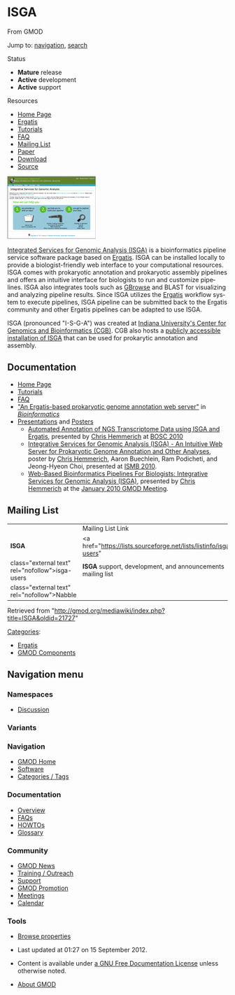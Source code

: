 <div id="mw-page-base" class="noprint">

</div>

<div id="mw-head-base" class="noprint">

</div>

<div id="content" class="mw-body" role="main">

<span id="top"></span>

<div id="mw-js-message" style="display:none;">

</div>



# <span dir="auto">ISGA</span>

<div id="bodyContent">

<div id="siteSub">

From GMOD

</div>

<div id="contentSub">

</div>

<div id="jump-to-nav" class="mw-jump">

Jump to: [navigation](#mw-navigation), [search](#p-search)

</div>

<div id="mw-content-text" class="mw-content-ltr" lang="en" dir="ltr">

<div class="componentBox">

<div class="compBoxHdr">

Status

</div>

- **Mature** release
- **Active** development
- **Active** support

<div class="compBoxHdr">

Resources

</div>

- <a href="http://isga.cgb.indiana.edu/" class="external text"
  rel="nofollow">Home Page</a>
- <a href="Ergatis" class="mw-redirect" title="Ergatis">Ergatis</a>
- <a href="http://isga.cgb.indiana.edu/Help/Tutorial"
  class="external text" rel="nofollow">Tutorials</a>
- <a href="http://isga.cgb.indiana.edu/Help/FAQ" class="external text"
  rel="nofollow">FAQ</a>
- [Mailing List](ISGA#Mailing_List "ISGA")
- <a
  href="http://bioinformatics.oxfordjournals.org/cgi/content/abstract/26/8/1122"
  class="external text" rel="nofollow">Paper</a>
- <a href="http://cgb.indiana.edu/downloads/6" class="external text"
  rel="nofollow">Download</a>
- <a href="http://sourceforge.net/projects/isga/develop"
  class="external text" rel="nofollow">Source</a>

<div class="floatleft">

<a href="http://isga.cgb.indiana.edu/" rel="nofollow"
title="ISGA at the Center for Genomics and Bioinformatics"><img
src="../mediawiki/images/5/52/ISGAHomePageThumb.png" width="202"
height="143"
alt="ISGA at the Center for Genomics and Bioinformatics" /></a>

</div>

<a href="http://isga.cgb.indiana.edu/" class="external text"
rel="nofollow">Integrated Services for Genomic Analysis (ISGA)</a> is a
bioinformatics pipeline service software package based on
<a href="Ergatis" class="mw-redirect" title="Ergatis">Ergatis</a>. ISGA
can be installed locally to provide a biologist-friendly web interface
to your computational resources. ISGA comes with prokaryotic annotation
and prokaryotic assembly pipelines and offers an intuitive interface for
biologists to run and customize pipelines. ISGA also integrates tools
such as [GBrowse](GBrowse.1 "GBrowse") and BLAST for visualizing and
analyzing pipeline results. Since ISGA utilizes the
<a href="Ergatis" class="mw-redirect" title="Ergatis">Ergatis</a>
workflow system to execute pipelines, ISGA pipeline can be submitted
back to the Ergatis community and other Ergatis pipelines can be adapted
to use ISGA.

ISGA (pronounced "I-S-G-A") was created at
<a href="http://cgb.indiana.edu/" class="external text"
rel="nofollow">Indiana University's Center for Genomics and
Bioinformatics (CGB)</a>. CGB also hosts a
<a href="http://isga.cgb.indiana.edu/" class="external text"
rel="nofollow">publicly accessible installation of ISGA</a> that can be
used for prokarytic annotation and assembly.

## <span id="Documentation" class="mw-headline">Documentation</span>

- <a href="http://isga.cgb.indiana.edu/" class="external text"
  rel="nofollow">Home Page</a>
- <a href="http://isga.cgb.indiana.edu/Help/Tutorial"
  class="external text" rel="nofollow">Tutorials</a>
- <a href="http://isga.cgb.indiana.edu/Help/FAQ" class="external text"
  rel="nofollow">FAQ</a>
- <a
  href="http://bioinformatics.oxfordjournals.org/cgi/content/abstract/26/8/1122"
  class="external text" rel="nofollow">"An Ergatis-based prokaryotic
  genome annotation web server"</a> in
  *<a href="http://bioinformatics.oxfordjournals.org/"
  class="external text" rel="nofollow">Bioinformatics</a>*
- [Presentations](Category:Presentations "Category:Presentations") and
  [Posters](Category:Posters "Category:Posters")
  - [Automated Annotation of NGS Transcriptome Data using ISGA and
    Ergatis](File:NGSTranscriptomeISGAErgatis.pdf "File:NGSTranscriptomeISGAErgatis.pdf"),
    presented by [Chris Hemmerich](User:Chemmeri "User:Chemmeri") at
    [BOSC 2010](ISMB_2010 "ISMB 2010")
  - [Integrative Services for Genomic Analysis (ISGA) - An Intuitive Web
    Server for Prokaryotic Genome Annotation and Other
    Analyses](File:ISGAISMB2010Poster.pdf "File:ISGAISMB2010Poster.pdf"),
    poster by [Chris Hemmerich](User:Chemmeri "User:Chemmeri"), Aaron
    Buechlein, Ram Podicheti, and Jeong-Hyeon Choi, presented at [ISMB
    2010](ISMB_2010 "ISMB 2010").
  - [Web-Based Bioinformatics Pipelines For Biologists: Integrative
    Services for Genomic Analysis
    (ISGA)](File:Jan2010ErgatisForBiologists.pdf "File:Jan2010ErgatisForBiologists.pdf"),
    presented by [Chris Hemmerich](User:Chemmeri "User:Chemmeri") at the
    [January 2010 GMOD
    Meeting](January_2010_GMOD_Meeting "January 2010 GMOD Meeting").

  

## <span id="Mailing_List" class="mw-headline">Mailing List</span>

|  |  |  |  |
|----|----|----|----|
|  | Mailing List Link | Description | Archive(s) |
| **ISGA** | <a href="https://lists.sourceforge.net/lists/listinfo/isga-users"
class="external text" rel="nofollow">isga-users</a> | **ISGA** support, development, and announcements mailing list | <a href="http://gmod.827538.n3.nabble.com/ISGA-Users-f1031703.html"
class="external text" rel="nofollow">Nabble</a> |

</div>

<div class="printfooter">

Retrieved from
"<http://gmod.org/mediawiki/index.php?title=ISGA&oldid=21727>"

</div>

<div id="catlinks" class="catlinks">

<div id="mw-normal-catlinks" class="mw-normal-catlinks">

[Categories](Special:Categories "Special:Categories"):

- [Ergatis](Category:Ergatis "Category:Ergatis")
- [GMOD Components](Category:GMOD_Components "Category:GMOD Components")

</div>

</div>

<div class="visualClear">

</div>

</div>

</div>

<div id="mw-navigation">

## Navigation menu

<div id="mw-head">



<div id="left-navigation">

<div id="p-namespaces" class="vectorTabs" role="navigation"
aria-labelledby="p-namespaces-label">

### Namespaces


- <span id="ca-talk"><a
  href="http://gmod.org/mediawiki/index.php?title=Talk:ISGA&amp;action=edit&amp;redlink=1"
  accesskey="t"
  title="Discussion about the content page [t]">Discussion</a></span>

</div>

<div id="p-variants" class="vectorMenu emptyPortlet" role="navigation"
aria-labelledby="p-variants-label">

### 

### Variants[](#)

<div class="menu">

</div>

</div>

</div>





</div>

</div>

</div>

<div id="mw-panel">

<div id="p-logo" role="banner">

<a href="Main_Page"
style="background-image: url(../images/GMOD-cogs.png);"
title="Visit the main page"></a>

</div>

<div id="p-Navigation" class="portal" role="navigation"
aria-labelledby="p-Navigation-label">

### Navigation

<div class="body">

- <span id="n-GMOD-Home">[GMOD Home](Main_Page)</span>
- <span id="n-Software">[Software](GMOD_Components)</span>
- <span id="n-Categories-.2F-Tags">[Categories /
  Tags](Categories)</span>

</div>

</div>

<div id="p-Documentation" class="portal" role="navigation"
aria-labelledby="p-Documentation-label">

### Documentation

<div class="body">

- <span id="n-Overview">[Overview](Overview)</span>
- <span id="n-FAQs">[FAQs](Category:FAQ)</span>
- <span id="n-HOWTOs">[HOWTOs](Category:HOWTO)</span>
- <span id="n-Glossary">[Glossary](Glossary)</span>

</div>

</div>

<div id="p-Community" class="portal" role="navigation"
aria-labelledby="p-Community-label">

### Community

<div class="body">

- <span id="n-GMOD-News">[GMOD News](GMOD_News)</span>
- <span id="n-Training-.2F-Outreach">[Training /
  Outreach](Training_and_Outreach)</span>
- <span id="n-Support">[Support](Support)</span>
- <span id="n-GMOD-Promotion">[GMOD Promotion](GMOD_Promotion)</span>
- <span id="n-Meetings">[Meetings](Meetings)</span>
- <span id="n-Calendar">[Calendar](Calendar)</span>

</div>

</div>

<div id="p-tb" class="portal" role="navigation"
aria-labelledby="p-tb-label">

### Tools

<div class="body">


- <span id="t-smwbrowselink"><a href="Special%3ABrowse/ISGA" rel="smw-browse">Browse properties</a></span>


</div>

</div>

</div>

</div>

<div id="footer" role="contentinfo">

- <span id="footer-info-lastmod">Last updated at 01:27 on 15 September
  2012.</span>
<!-- - <span id="footer-info-viewcount">50,801 page views.</span> -->
- <span id="footer-info-copyright">Content is available under
  <a href="http://www.gnu.org/licenses/fdl-1.3.html" class="external"
  rel="nofollow">a GNU Free Documentation License</a> unless otherwise
  noted.</span>

<!-- -->

- <span id="footer-places-about">[About
  GMOD](GMOD:About "GMOD:About")</span>

<!-- -->






</div>

</div>
